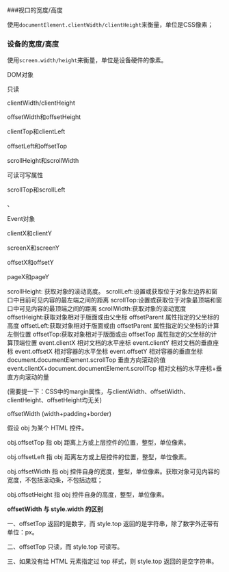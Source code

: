 ###视口的宽度/高度

使用`documentElement.clientWidth/clientHeight`来衡量，单位是CSS像素；

### 设备的宽度/高度

使用`screen.width/height`来衡量，单位是设备硬件的像素。





DOM对象

只读

clientWidth/clientHeight

offsetWidth和offsetHeight

clientTop和clientLeft

offsetLeft和offsetTop

scrollHeight和scrollWidth



可读可写属性

scrollTop和scrollLeft

、

Event对象

clientX和clientY

screenX和screenY

offsetX和offsetY

pageX和pageY







scrollHeight: 获取对象的滚动高度。 
scrollLeft:设置或获取位于对象左边界和窗口中目前可见内容的最左端之间的距离 
scrollTop:设置或获取位于对象最顶端和窗口中可见内容的最顶端之间的距离 
scrollWidth:获取对象的滚动宽度 
offsetHeight:获取对象相对于版面或由父坐标 offsetParent 属性指定的父坐标的高度 
offsetLeft:获取对象相对于版面或由 offsetParent 属性指定的父坐标的计算左侧位置 
offsetTop:获取对象相对于版面或由 offsetTop 属性指定的父坐标的计算顶端位置 
event.clientX 相对文档的水平座标 
event.clientY 相对文档的垂直座标 
event.offsetX 相对容器的水平坐标 
event.offsetY 相对容器的垂直坐标 
document.documentElement.scrollTop 垂直方向滚动的值 
event.clientX+document.documentElement.scrollTop 相对文档的水平座标+垂直方向滚动的量

(需要提一下：CSS中的margin属性，与clientWidth、offsetWidth、clientHeight、offsetHeight均无关)

offsetWidth (width+padding+border)

假设 obj 为某个 HTML 控件。

obj.offsetTop 指 obj 距离上方或上层控件的位置，整型，单位像素。

obj.offsetLeft 指 obj 距离左方或上层控件的位置，整型，单位像素。

obj.offsetWidth 指 obj 控件自身的宽度，整型，单位像素。获取对象可见内容的宽度，不包括滚动条，不包括边框；

obj.offsetHeight 指 obj 控件自身的高度，整型，单位像素。

**offsetWidth 与 style.width 的区别**

一、offsetTop 返回的是数字，而 style.top 返回的是字符串，除了数字外还带有单位：px。

二、offsetTop 只读，而 style.top 可读写。

三、如果没有给 HTML 元素指定过 top 样式，则 style.top 返回的是空字符串。